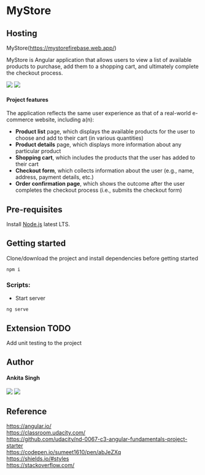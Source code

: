 # MyStore

## Hosting 
MyStore(https://mystorefirebase.web.app/)

MyStore is Angular application that allows users to view a list of available products to purchase, add them to a shopping cart, and ultimately complete the checkout process. 

[<img src="https://img.shields.io/badge/TypeScript-3178C6?style=for-the-badge&logo=typescript&logoColor=white" />](https://typescriptlang.org)
[<img src="https://img.shields.io/badge/angular-%23DD0031.svg?style=for-the-badge&logo=angular&logoColor=white" />](https://angular.io/)

#### Project features

The application reflects the same user experience as that of a real-world e-commerce website, including a(n):

* **Product list** page, which displays the available products for the user to choose and add to their cart (in various quantities)
* **Product details** page, which displays more information about any particular product
* **Shopping cart**, which includes the products that the user has added to their cart
* **Checkout form**, which collects information about the user (e.g., name, address, payment details, etc.)
* **Order confirmation page**, which shows the outcome after the user completes the checkout process (i.e., submits the checkout form)

## Pre-requisites

Install [Node.js](https://nodejs.org/en/) latest LTS.

## Getting started

Clone/download the project and install dependencies before getting started

```shell
npm i
```

### Scripts:

- Start server
```shell
ng serve
```

## Extension TODO
Add unit testing to the project

## Author

#### Ankita Singh
[<img src="https://img.shields.io/badge/GitHub-100000?style=for-the-badge&logo=github&logoColor=white" />](https://github.com/enkitaa)
[<img src="https://img.shields.io/badge/LinkedIn-0077B5?style=for-the-badge&logo=linkedin&logoColor=white" />](https://www.linkedin.com/in/ankita-singh-31a47aa0/) 

## Reference

https://angular.io/<br/>
https://classroom.udacity.com/ <br/>
https://github.com/udacity/nd-0067-c3-angular-fundamentals-project-starter <br/>
https://codepen.io/sumeet1610/pen/abJeZXq <br/>
https://shields.io/#styles <br/>
https://stackoverflow.com/
